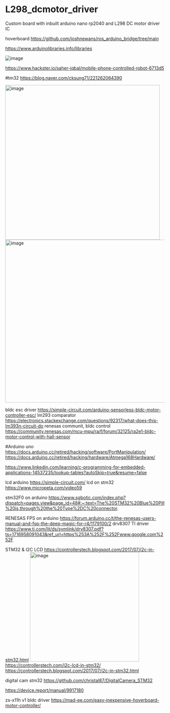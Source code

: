 # L298_dcmotor_driver
Custom board with inbuilt arduino nano rp2040 and L298 DC motor driver IC

hoverboard
https://github.com/joshnewans/ros_arduino_bridge/tree/main

https://www.arduinolibraries.info/libraries

![image](https://github.com/saidijongo/L298_dcmotor_driver/assets/31678025/43d9f46f-1c5c-4597-b11d-69c8e58af456)

https://www.hackster.io/saher-iqbal/mobile-phone-controlled-robot-6713d5

#tm32
https://blog.naver.com/cksung71/221262064390

<img width="488" alt="image" src="https://github.com/saidijongo/L298_dcmotor_driver/assets/31678025/180db323-44db-4339-bf60-154ae5600989">

<img width="514" alt="image" src="https://github.com/saidijongo/L298_dcmotor_driver/assets/31678025/6f7595ed-60b4-4112-91fe-379775fbe40e">

bldc esc driver
https://simple-circuit.com/arduino-sensorless-bldc-motor-controller-esc/
lm293 comparator
https://electronics.stackexchange.com/questions/92317/what-does-this-lm393n-circuit-do
renesas communit, bldc control
https://community.renesas.com/mcu-mpu/ra/f/forum/32125/ra2e1-bldc-motor-control-with-hall-sensor

#Arduino uno
https://docs.arduino.cc/retired/hacking/software/PortManipulation/
https://docs.arduino.cc/retired/hacking/hardware/Atmega168Hardware/

https://www.linkedin.com/learning/c-programming-for-embedded-applications-14537235/lookup-tables?autoSkip=true&resume=false

lcd arduino
https://simple-circuit.com/
lcd on stm32
https://www.micropeta.com/video59

stm32F0 on arduino
https://www.sgbotic.com/index.php?dispatch=pages.view&page_id=48#:~:text=The%20STM32%20Blue%20Pill%20is,through%20the%20Type%2DC%20connector.

RENESAS FPS on arduino
https://forum.arduino.cc/t/the-renesas-users-manual-and-fsp-the-deep-magic-for-r4/1179100/2
drv8307 TI driver
https://www.ti.com/lit/ds/symlink/drv8307.pdf?ts=1716958091043&ref_url=https%253A%252F%252Fwww.google.com%252F

STM32 & I2C LCD
https://controllerstech.blogspot.com/2017/07/i2c-in-stm32.html
<img width="345" alt="image" src="https://github.com/saidijongo/L298_dcmotor_driver/assets/31678025/c0c568db-cb27-40f5-b573-864d1616e126">
https://controllerstech.com/i2c-lcd-in-stm32/
https://controllerstech.blogspot.com/2017/07/i2c-in-stm32.html

digital cam stm32
https://github.com/christal87/DigitalCamera_STM32

https://device.report/manual/9917180 

zs-x11h v1 bldc driver
https://mad-ee.com/easy-inexpensive-hoverboard-motor-controller/
